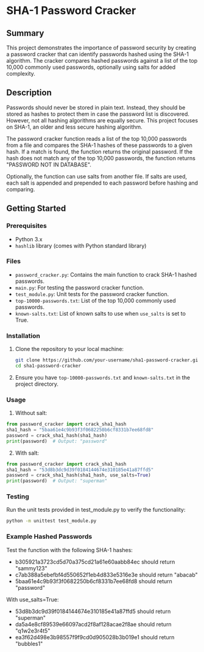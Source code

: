 # SHA-1 Password Cracker

## Summary

This project demonstrates the importance of password security by creating a password cracker that can identify passwords hashed using the SHA-1 algorithm. The cracker compares hashed passwords against a list of the top 10,000 commonly used passwords, optionally using salts for added complexity.

## Description

Passwords should never be stored in plain text. Instead, they should be stored as hashes to protect them in case the password list is discovered. However, not all hashing algorithms are equally secure. This project focuses on SHA-1, an older and less secure hashing algorithm.

The password cracker function reads a list of the top 10,000 passwords from a file and compares the SHA-1 hashes of these passwords to a given hash. If a match is found, the function returns the original password. If the hash does not match any of the top 10,000 passwords, the function returns "PASSWORD NOT IN DATABASE".

Optionally, the function can use salts from another file. If salts are used, each salt is appended and prepended to each password before hashing and comparing.

## Getting Started

### Prerequisites

- Python 3.x
- `hashlib` library (comes with Python standard library)

### Files

- `password_cracker.py`: Contains the main function to crack SHA-1 hashed passwords.
- `main.py`: For testing the password cracker function.
- `test_module.py`: Unit tests for the password cracker function.
- `top-10000-passwords.txt`: List of the top 10,000 commonly used passwords.
- `known-salts.txt`: List of known salts to use when `use_salts` is set to True.

### Installation

1. Clone the repository to your local machine:
   ```bash
   git clone https://github.com/your-username/sha1-password-cracker.git
   cd sha1-password-cracker
   ```
   
2. Ensure you have `top-10000-passwords.txt` and `known-salts.txt` in the project directory.

### Usage

1. Without salt:
  ```python
  from password_cracker import crack_sha1_hash
  sha1_hash = "5baa61e4c9b93f3f0682250b6cf8331b7ee68fd8"
  password = crack_sha1_hash(sha1_hash)
  print(password)  # Output: "password"
  ```

2. With salt:
  ```python
  from password_cracker import crack_sha1_hash
  sha1_hash = "53d8b3dc9d39f0184144674e310185e41a87ffd5"
  password = crack_sha1_hash(sha1_hash, use_salts=True)
  print(password)  # Output: "superman"
  ```

### Testing
Run the unit tests provided in test_module.py to verify the functionality:
```bash
python -m unittest test_module.py
```

### Example Hashed Passwords

Test the function with the following SHA-1 hashes:

- b305921a3723cd5d70a375cd21a61e60aabb84ec should return "sammy123"
- c7ab388a5ebefbf4d550652f1eb4d833e5316e3e should return "abacab"
- 5baa61e4c9b93f3f0682250b6cf8331b7ee68fd8 should return "password"

With use_salts=True:

- 53d8b3dc9d39f0184144674e310185e41a87ffd5 should return "superman"
- da5a4e8cf89539e66097acd2f8af128acae2f8ae should return "q1w2e3r4t5"
- ea3f62d498e3b98557f9f9cd0d905028b3b019e1 should return "bubbles1"
